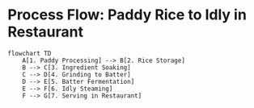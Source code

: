 # Process Flow: Paddy Rice to Idly in Restaurant

```mermaid
flowchart TD
    A[1. Paddy Processing] --> B[2. Rice Storage]
    B --> C[3. Ingredient Soaking]
    C --> D[4. Grinding to Batter]
    D --> E[5. Batter Fermentation]
    E --> F[6. Idly Steaming]
    F --> G[7. Serving in Restaurant]

